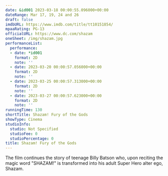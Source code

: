 ```yaml
---
date: &id001 2023-03-18 00:00:55.096000+00:00
dateRange: Mar 17, 19, 24 and 26
draft: false
imdbURL: https://www.imdb.com/title/tt10151854/
mpaaRating: PG-13
officialURL: https://www.dc.com/shazam
oneSheet: /img/shazam.jpg
performanceList:
  performance:
  - date: *id001
    format: 2D
    note: ''
  - date: 2023-03-20 00:00:57.056000+00:00
    format: 2D
    note: ''
  - date: 2023-03-25 00:00:57.313000+00:00
    format: 2D
    note: ''
  - date: 2023-03-27 00:00:57.623000+00:00
    format: 2D
    note: ''
runningTime: 130
shortTitle: Shazam! Fury of the Gods
showType: Cinema
studioInfo:
  studio: Not Specified
  studioFee: 0
  studioPercentage: 0
title: Shazam! Fury of the Gods
---
```


The film continues the story of teenage Billy Batson who, upon reciting the magic word "SHAZAM!" is transformed into his adult Super Hero alter ego, Shazam.